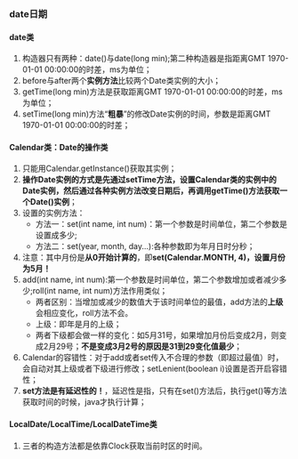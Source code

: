 ### date日期
#### date类
1. 构造器只有两种：date()与date(long min);第二种构造器是指距离GMT 1970-01-01 00:00:00的时差，ms为单位；
2. before与after两个**实例方法**比较两个Date类实例的大小；
3. getTime(long min)方法是获取距离GMT 1970-01-01 00:00:00的时差，ms为单位；
4. setTime(long min)方法“**粗暴**”的修改Date实例的时间，参数是距离GMT 1970-01-01 00:00:00的时差；

#### Calendar类：Date的操作类
1. 只能用Calendar.getInstance()获取其实例；
2. **操作Date实例的方式是先通过setTime方法，设置Calendar类的实例中的Date实例，然后通过各种实例方法改变日期后，再调用getTime()方法获取一个Date()实例**；
3. 设置的实例方法：
    * 方法一：set(int name, int num)：第一个参数是时间单位，第二个参数是设置成多少;
    * 方法二：set(year, month, day...):各种参数即为年月日时分秒；
4. 注意：其中月份是**从0开始计算的**，即**set(Calendar.MONTH, 4)，设置月份为5月！**
5. add(int name, int num):第一个参数是时间单位，第二个参数增加或者减少多少;roll(int name, int num)方法作用类似；
    * 两者区别：当增加或减少的数值大于该时间单位的最值，add方法的**上级**会相应变化，roll方法不会。
    * 上级：即年是月的上级；
    * 两者下级都会做一样的变化：如5月31号，如果增加月份后变成2月，则变成2月29号；**不是变成3月2号的原因是31到29变化值最少**；
6. Calendar的容错性：对于add或者set传入不合理的参数（即超过最值）时，会自动对其上级或者下级进行修改；setLenient(boolean i)设置是否开启容错性；
7. **set方法是有延迟性的！**，延迟性是指，只有在set()方法后，执行get()等方法获取时间的时候，java才执行计算；

#### LocalDate/LocalTime/LocalDateTime类
1. 三者的构造方法都是依靠Clock获取当前时区的时间。